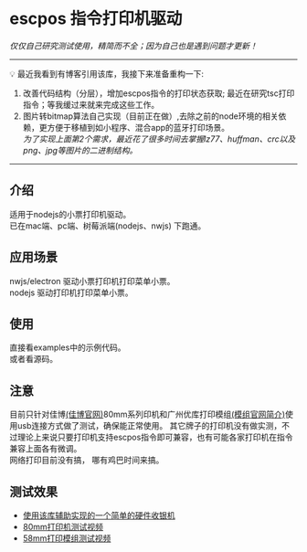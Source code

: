 # escpos 指令打印机驱动

*仅仅自己研究测试使用，精简而不全；因为自己也是遇到问题才更新！*   

---

💡 最近我看到有博客引用该库，我接下来准备重构一下:     
1. 改善代码结构（分层），增加escpos指令的打印状态获取; 最近在研究tsc打印指令；等我缓过来就来完成这些工作。     
2. 图片转bitmap算法自己实现（目前正在做）,去除之前的node环境的相关依赖，更方便于移植到如小程序、混合app的蓝牙打印场景。       
*为了实现上面第2个需求，最近花了很多时间去掌握lz77、huffman、crc以及png、jpg等图片的二进制结构。*   

---

## 介绍
适用于nodejs的小票打印机驱动。  
已在mac端、pc端、树莓派端(nodejs、nwjs) 下跑通。  

## 应用场景
nwjs/electron 驱动小票打印机打印菜单小票。   
nodejs 驱动打印机打印菜单小票。   

## 使用
直接看examples中的示例代码。  
或者看源码。  

## 注意
目前只针对佳博[(佳博官网)](http://cn.gainscha.com/default.php)80mm系列印机和广州优库打印模组[(模组官网简介)](http://www.chinayoko.com/index.php?m=Product&a=show&id=251)使用usb连接方式做了测试，确保能正常使用。
其它牌子的打印机没有做实测，不过理论上来说只要打印机支持escpos指令即可兼容，也有可能各家打印机在指令兼容上面各有微调。   
网络打印目前没有搞， 哪有鸡巴时间来搞。

## 测试效果
* [使用该库辅助实现的一个简单的硬件收银机](https://www.bilibili.com/video/BV1AB4y1K7cW/)      
* [80mm打印机测试视频](https://www.bilibili.com/video/BV1Xo4y1d7pf/)     
* [58mm打印模组测试视频](https://www.bilibili.com/video/BV1uN411d7KU/)   
